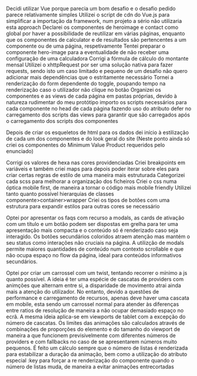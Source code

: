 Decidi utilizar Vue porque parecia um bom desafio e o desafio pedido parece relativamente simples
Utilizei o script de cdn do Vue.js para simplificar a importação da framework, num projeto a sério não utilizaria esta approach
Declarei os componentes de heroimage e contact como global por haver a possibilidade de reutilizar em várias páginas, enquanto que os componentes de calculator e de resultados são pertencentes a um componente ou de uma página, respetivamente
Tentei preparar o componente hero-image para a eventualidade de não receber uma configuração de uma calculadora
Corrigi a fórmula de cálculo do montante mensal
Utilizei o xhttpRequest por ser uma solução nativa para fazer requests, sendo isto um caso limitado e pequeno de um desafio não quero adicionar mais dependências que o estritamente necessário
Tornei a renderização do form dependente do toggle, poupando tempo na renderização caso o utilizador não clique no botão
Organizei os componentes e as views de cada página em pastas próprias, devido à natureza rudimentar do meu protótipo importo os scripts necessários para cada componente no head de cada página fazendo uso do atributo defer no carregamento dos scripts das views para garantir que são carregados após o carregamento dos scripts dos componentes

Depois de criar os esqueletos de html para os dados dei início à estilização de cada um dos componentes e do look geral do site (Neste ponto ainda só criei os componentes do Minimum Value Product requeridos pelo enunciado)

Corrigi os valores de hexa nas cores providenciadas
Criei breakpoints em variáveis e também criei maps para depois poder iterar sobre eles para criar certas regras de estilo de uma maneira mais estruturada
Categorizei cada scss para melhorar a organização dos ficheiros
Criei o css numa óptica mobile first, de maneira a tornar o código mais mobile friendly
Utilizei tanto quanto possível hierarquias de classes componente>container>wrapper
Criei os tipos de botões com uma estrutura para expandir estilos para outras cores se necessário

Optei por apresentar os faqs com recurso a modals, as cards de ativação com um título e um botão podem ser dispostas em grelha para ter uma apresentação mais compacta e o conteúdo só é renderizado caso seja interagido. Os botões secundários coloridos atraem atenção mas mantém o seu status como interações não cruciais na página. A utilizção de modals permite maiores quantidades de conteúdo num contexto scrollable e que não ocupa espaço no flow da página, ideal para conteúdos informativos secundários.

Optei por criar um carrossel com um twist, tentando recorrer o mínimo a js quanto possível. A ideia é ter uma espécie de cascatas de providers com animções que alternam entre si, a disparidade de movimento atrai ainda mais a atenção do utilizador. No entanto, devido a questões de performance e carregamento de recursos, apenas deve haver uma cascata em mobile, esta sendo um carrossel normal para atender às diferenças entre ratios de resolução de maneira a não ocupar demasiado espaço no ecrã. A mesma ideia aplica-se em viewports de tablet com a excepção do número de cascatas. Os limites das animações são calculados através de combinações de proporções do elemento e do tamanho do viewport de maneira a que funcionem previsivelmente com diferentes números de providers e com fallbacks no caso de se apresentarem números muito pequenos. É feito um cálculo sempre que o número de listas é renderizada para estabilizar a duração da animação, bem como a utilização do atributo especial :key para forçar a re renderização do componente quando o número de listas muda, de maneira a evitar animações entrecortadas